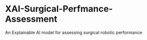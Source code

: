 # XAI-Surgical-Perfmance-Assessment
An Explainable AI model for assessing surgical robotic performance 

